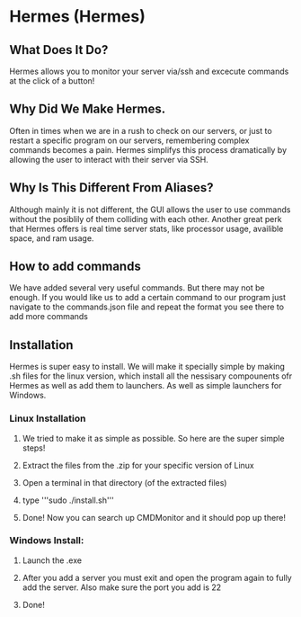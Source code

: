 # Hermes (Hermes)

## What Does It Do?
Hermes allows you to monitor your server via/ssh and excecute commands at the click of a button!

## Why Did We Make Hermes.

Often in times when we are in a rush to check on our servers, or just to restart a specific program on our servers, remembering complex commands becomes a pain. Hermes simplifys this process dramatically by allowing the user to interact with their server via SSH.

## Why Is This Different From Aliases?

Although mainly it is not different, the GUI allows the user to use commands without the posiblily of them colliding with each other. Another great perk that Hermes offers is real time server stats, like processor usage, availible space, and ram usage.

## How to add commands

We have added several very useful commands. But there may not be enough. If you would like us to add a certain command to our program just navigate to the commands.json file and repeat the format you see there to add more commands

## Installation

Hermes is super easy to install. We will make it specially simple by making .sh files for the linux version, which install all the nessisary compounents ofr Hermes as well as add them to launchers. As well as simple launchers for Windows.

### Linux Installation

1. We tried to make it as simple as possible. So here are the super simple steps!

2. Extract the files from the .zip for your specific version of Linux

3. Open a terminal in that directory (of the extracted files)

4. type '''sudo ./install.sh'''

5. Done! Now you can search up CMDMonitor and it should pop up there!

### Windows Install:
1. Launch the .exe

2. After you add a server you must exit and open the program again to fully add the server. Also make sure the port you add is 22

3. Done!




